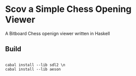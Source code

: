 # Scov a Simple Chess Opening Viewer
A Bitboard Chess openign viewer written in Haskell




## Build
<code>
cabal install --lib sdl2 \n
cabal install --lib aeson


